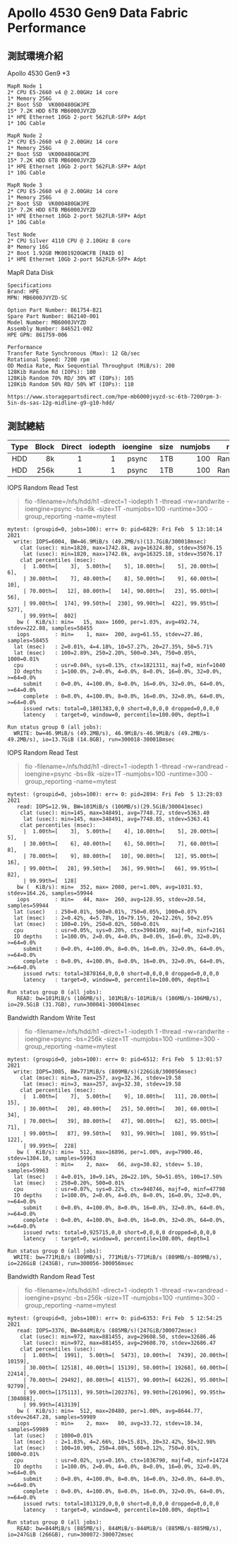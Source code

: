 # Apollo 4530 Gen9 Data Fabric Performance

## 測試環境介紹


Apollo 4530 Gen9 *3
```
MapR Node 1
2* CPU E5-2660 v4 @ 2.00GHz 14 core
1* Memory 256G 
2* Boot SSD  VK000480GWJPE 
15* 7.2K HDD 6TB MB6000JVYZD
1* HPE Ethernet 10Gb 2-port 562FLR-SFP+ Adpt
1* 10G Cable

MapR Node 2
2* CPU E5-2660 v4 @ 2.00GHz 14 core
1* Memory 256G 
2* Boot SSD  VK000480GWJPE 
15* 7.2K HDD 6TB MB6000JVYZD
1* HPE Ethernet 10Gb 2-port 562FLR-SFP+ Adpt
1* 10G Cable

MapR Node 3
2* CPU E5-2660 v4 @ 2.00GHz 14 core
1* Memory 256G 
2* Boot SSD  VK000480GWJPE 
15* 7.2K HDD 6TB MB6000JVYZD
1* HPE Ethernet 10Gb 2-port 562FLR-SFP+ Adpt
1* 10G Cable

Test Node
2* CPU Silver 4110 CPU @ 2.10GHz 8 core
8* Memory 16G 
2* Boot 1.92GB MK001920GWCFB [RAID 0]
1* HPE Ethernet 10Gb 2-port 562FLR-SFP+ Adpt
```

MapR Data Disk
```
Specifications
Brand: HPE
MPN: MB6000JVYZD-SC

Option Part Number: 861754-B21
Spare Part Number: 862140-001
Model Number: MB6000JVYZD
Assembly Number: 846521-002
HPE GPN: 861759-006

Performance
Transfer Rate Synchronous (Max): 12 Gb/sec
Rotational Speed: 7200 rpm
OD Media Rate, Max Sequential Throughput (MiB/s): 200
128Kib Random Rd (IOPs): 100
128Kib Random 70% RD/ 30% WT (IOPs): 105
128Kib Random 50% RD/ 50% WT (IOPs): 110

https://www.storagepartsdirect.com/hpe-mb6000jvyzd-sc-6tb-7200rpm-3-5in-ds-sas-12g-midline-g9-g10-hdd/
```



## 測試總結

|    Type|   Block|  Direct|   iodepth|  ioengine|      size|   numjobs|        rw|      Read|Read/IOPS|      Write|Write/IOPS|
|:------:|-------:|-------:|---------:|:--------:|---------:|---------:|:--------:|---------:|--------:|----------:|---------:|
|     HDD|      8k|       1|         1|     psync|       1TB|       100|    Random|  101MiB/s|     12.9|  46.9MiB/s|      6004|
|     HDD|    256k|       1|         1|     psync|       1TB|       100|    Random|  844MiB/s|     3376|   771MiB/s|      3085|


IOPS Random Read Test

> fio -filename=/nfs/hdd/h1 -direct=1 -iodepth 1 -thread -rw=randwrite -ioengine=psync -bs=8k -size=1T -numjobs=100 -runtime=300 -group_reporting -name=mytest

```
mytest: (groupid=0, jobs=100): err= 0: pid=6829: Fri Feb  5 13:10:14 2021
  write: IOPS=6004, BW=46.9MiB/s (49.2MB/s)(13.7GiB/300018msec)
    clat (usec): min=1820, max=1742.8k, avg=16324.80, stdev=35076.15
     lat (usec): min=1820, max=1742.8k, avg=16325.18, stdev=35076.17
    clat percentiles (msec):
     |  1.00th=[    3],  5.00th=[    5], 10.00th=[    5], 20.00th=[    6],
     | 30.00th=[    7], 40.00th=[    8], 50.00th=[    9], 60.00th=[   10],
     | 70.00th=[   12], 80.00th=[   14], 90.00th=[   23], 95.00th=[   56],
     | 99.00th=[  174], 99.50th=[  230], 99.90th=[  422], 99.95th=[  527],
     | 99.99th=[  802]
   bw (  KiB/s): min=   15, max= 1600, per=1.03%, avg=492.74, stdev=222.88, samples=58455
   iops        : min=    1, max=  200, avg=61.55, stdev=27.86, samples=58455
  lat (msec)   : 2=0.01%, 4=4.18%, 10=57.27%, 20=27.35%, 50=5.71%
  lat (msec)   : 100=2.89%, 250=2.20%, 500=0.34%, 750=0.05%, 1000=0.01%
  cpu          : usr=0.04%, sys=0.13%, ctx=1821311, majf=0, minf=1040
  IO depths    : 1=100.0%, 2=0.0%, 4=0.0%, 8=0.0%, 16=0.0%, 32=0.0%, >=64=0.0%
     submit    : 0=0.0%, 4=100.0%, 8=0.0%, 16=0.0%, 32=0.0%, 64=0.0%, >=64=0.0%
     complete  : 0=0.0%, 4=100.0%, 8=0.0%, 16=0.0%, 32=0.0%, 64=0.0%, >=64=0.0%
     issued rwts: total=0,1801383,0,0 short=0,0,0,0 dropped=0,0,0,0
     latency   : target=0, window=0, percentile=100.00%, depth=1

Run status group 0 (all jobs):
  WRITE: bw=46.9MiB/s (49.2MB/s), 46.9MiB/s-46.9MiB/s (49.2MB/s-49.2MB/s), io=13.7GiB (14.8GB), run=300018-300018msec
```

IOPS Random Read Test

> fio -filename=/nfs/hdd/h1 -direct=1 -iodepth 1 -thread -rw=randread -ioengine=psync -bs=8k -size=1T -numjobs=100 -runtime=300 -group_reporting -name=mytest

```
mytest: (groupid=0, jobs=100): err= 0: pid=2894: Fri Feb  5 13:29:03 2021
   read: IOPS=12.9k, BW=101MiB/s (106MB/s)(29.5GiB/300041msec)
    clat (usec): min=145, max=348491, avg=7748.72, stdev=5363.40
     lat (usec): min=145, max=348491, avg=7748.85, stdev=5363.41
    clat percentiles (msec):
     |  1.00th=[    3],  5.00th=[    4], 10.00th=[    5], 20.00th=[    5],
     | 30.00th=[    6], 40.00th=[    6], 50.00th=[    7], 60.00th=[    8],
     | 70.00th=[    9], 80.00th=[   10], 90.00th=[   12], 95.00th=[   16],
     | 99.00th=[   28], 99.50th=[   36], 99.90th=[   66], 99.95th=[   82],
     | 99.99th=[  128]
   bw (  KiB/s): min=  352, max= 2080, per=1.00%, avg=1031.93, stdev=164.26, samples=59944
   iops        : min=   44, max=  260, avg=128.95, stdev=20.54, samples=59944
  lat (usec)   : 250=0.01%, 500=0.01%, 750=0.05%, 1000=0.07%
  lat (msec)   : 2=0.42%, 4=5.78%, 10=79.15%, 20=12.26%, 50=2.05%
  lat (msec)   : 100=0.19%, 250=0.02%, 500=0.01%
  cpu          : usr=0.05%, sys=0.20%, ctx=3904109, majf=0, minf=2161
  IO depths    : 1=100.0%, 2=0.0%, 4=0.0%, 8=0.0%, 16=0.0%, 32=0.0%, >=64=0.0%
     submit    : 0=0.0%, 4=100.0%, 8=0.0%, 16=0.0%, 32=0.0%, 64=0.0%, >=64=0.0%
     complete  : 0=0.0%, 4=100.0%, 8=0.0%, 16=0.0%, 32=0.0%, 64=0.0%, >=64=0.0%
     issued rwts: total=3870164,0,0,0 short=0,0,0,0 dropped=0,0,0,0
     latency   : target=0, window=0, percentile=100.00%, depth=1

Run status group 0 (all jobs):
   READ: bw=101MiB/s (106MB/s), 101MiB/s-101MiB/s (106MB/s-106MB/s), io=29.5GiB (31.7GB), run=300041-300041msec
```

Bandwidth Random Write Test

> fio -filename=/nfs/hdd/h1 -direct=1 -iodepth 1 -thread -rw=randwrite -ioengine=psync -bs=256k -size=1T -numjobs=100 -runtime=300 -group_reporting -name=mytest

```
mytest: (groupid=0, jobs=100): err= 0: pid=6512: Fri Feb  5 13:01:57 2021
  write: IOPS=3085, BW=771MiB/s (809MB/s)(226GiB/300056msec)
    clat (msec): min=3, max=257, avg=32.36, stdev=19.58
     lat (msec): min=3, max=257, avg=32.38, stdev=19.58
    clat percentiles (msec):
     |  1.00th=[    7],  5.00th=[    9], 10.00th=[   11], 20.00th=[   15],
     | 30.00th=[   20], 40.00th=[   25], 50.00th=[   30], 60.00th=[   34],
     | 70.00th=[   39], 80.00th=[   47], 90.00th=[   62], 95.00th=[   71],
     | 99.00th=[   87], 99.50th=[   93], 99.90th=[  108], 99.95th=[  122],
     | 99.99th=[  228]
   bw (  KiB/s): min=  512, max=16896, per=1.00%, avg=7900.46, stdev=1304.10, samples=59963
   iops        : min=    2, max=   66, avg=30.82, stdev= 5.10, samples=59963
  lat (msec)   : 4=0.01%, 10=9.14%, 20=22.10%, 50=51.05%, 100=17.50%
  lat (msec)   : 250=0.20%, 500=0.01%
  cpu          : usr=0.07%, sys=0.22%, ctx=940746, majf=0, minf=47798
  IO depths    : 1=100.0%, 2=0.0%, 4=0.0%, 8=0.0%, 16=0.0%, 32=0.0%, >=64=0.0%
     submit    : 0=0.0%, 4=100.0%, 8=0.0%, 16=0.0%, 32=0.0%, 64=0.0%, >=64=0.0%
     complete  : 0=0.0%, 4=100.0%, 8=0.0%, 16=0.0%, 32=0.0%, 64=0.0%, >=64=0.0%
     issued rwts: total=0,925715,0,0 short=0,0,0,0 dropped=0,0,0,0
     latency   : target=0, window=0, percentile=100.00%, depth=1

Run status group 0 (all jobs):
  WRITE: bw=771MiB/s (809MB/s), 771MiB/s-771MiB/s (809MB/s-809MB/s), io=226GiB (243GB), run=300056-300056msec
```

Bandwidth Random Read Test

> fio -filename=/nfs/hdd/h1 -direct=1 -iodepth 1 -thread -rw=randread -ioengine=psync -bs=256k -size=1T -numjobs=100 -runtime=300 -group_reporting -name=mytest

```
mytest: (groupid=0, jobs=100): err= 0: pid=6353: Fri Feb  5 12:54:25 2021
   read: IOPS=3376, BW=844MiB/s (885MB/s)(247GiB/300072msec)
    clat (usec): min=972, max=881455, avg=29608.50, stdev=32686.46
     lat (usec): min=972, max=881455, avg=29608.70, stdev=32686.47
    clat percentiles (usec):
     |  1.00th=[  1991],  5.00th=[  5473], 10.00th=[  7439], 20.00th=[ 10159],
     | 30.00th=[ 12518], 40.00th=[ 15139], 50.00th=[ 19268], 60.00th=[ 22414],
     | 70.00th=[ 29492], 80.00th=[ 41157], 90.00th=[ 64226], 95.00th=[ 92799],
     | 99.00th=[175113], 99.50th=[202376], 99.90th=[261096], 99.95th=[304088],
     | 99.99th=[413139]
   bw (  KiB/s): min=  512, max=20480, per=1.00%, avg=8644.77, stdev=2647.28, samples=59989
   iops        : min=    2, max=   80, avg=33.72, stdev=10.34, samples=59989
  lat (usec)   : 1000=0.01%
  lat (msec)   : 2=1.03%, 4=2.66%, 10=15.81%, 20=32.42%, 50=32.98%
  lat (msec)   : 100=10.90%, 250=4.08%, 500=0.12%, 750=0.01%, 1000=0.01%
  cpu          : usr=0.02%, sys=0.16%, ctx=1036790, majf=0, minf=14724
  IO depths    : 1=100.0%, 2=0.0%, 4=0.0%, 8=0.0%, 16=0.0%, 32=0.0%, >=64=0.0%
     submit    : 0=0.0%, 4=100.0%, 8=0.0%, 16=0.0%, 32=0.0%, 64=0.0%, >=64=0.0%
     complete  : 0=0.0%, 4=100.0%, 8=0.0%, 16=0.0%, 32=0.0%, 64=0.0%, >=64=0.0%
     issued rwts: total=1013129,0,0,0 short=0,0,0,0 dropped=0,0,0,0
     latency   : target=0, window=0, percentile=100.00%, depth=1

Run status group 0 (all jobs):
   READ: bw=844MiB/s (885MB/s), 844MiB/s-844MiB/s (885MB/s-885MB/s), io=247GiB (266GB), run=300072-300072msec
```
